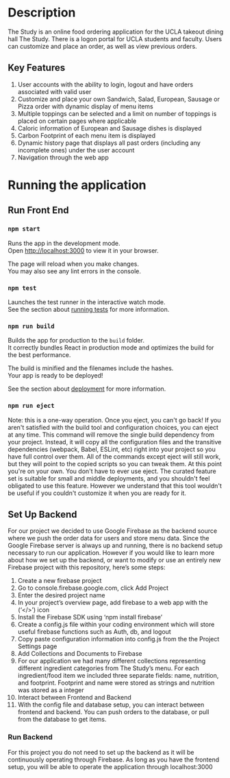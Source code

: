 # Description

The Study is an online food ordering application for the UCLA takeout dining hall The Study. There is a logon portal for UCLA students and faculty. Users can customize and place an order, as well as view previous orders.

## Key Features
1. User accounts with the ability to login, logout and have orders associated with valid user 
2. Customize and place your own Sandwich, Salad, European, Sausage or Pizza order with dynamic display of menu items 
3. Multiple toppings can be selected and a limit on number of toppings is placed on certain pages where applicable
4. Caloric information of European and Sausage dishes is displayed 
5. Carbon Footprint of each menu item is displayed 
6. Dynamic history page that displays all past orders (including any incomplete ones) under the user account 
7. Navigation through the web app 

# Running the application

## Run Front End

### `npm start`

Runs the app in the development mode.\
Open [http://localhost:3000](http://localhost:3000) to view it in your browser.

The page will reload when you make changes.\
You may also see any lint errors in the console.

### `npm test`

Launches the test runner in the interactive watch mode.\
See the section about [running tests](https://facebook.github.io/create-react-app/docs/running-tests) for more information.

### `npm run build`

Builds the app for production to the `build` folder.\
It correctly bundles React in production mode and optimizes the build for the best performance.

The build is minified and the filenames include the hashes.\
Your app is ready to be deployed!

See the section about [deployment](https://facebook.github.io/create-react-app/docs/deployment) for more information.

### `npm run eject`

Note: this is a one-way operation. Once you eject, you can't go back!
If you aren't satisfied with the build tool and configuration choices, you can eject at any time. This command will remove the single build dependency from your project.
Instead, it will copy all the configuration files and the transitive dependencies (webpack, Babel, ESLint, etc) right into your project so you have full control over them. All of the commands except eject will still work, but they will point to the copied scripts so you can tweak them. At this point you're on your own.
You don't have to ever use eject. The curated feature set is suitable for small and middle deployments, and you shouldn't feel obligated to use this feature. However we understand that this tool wouldn't be useful if you couldn't customize it when you are ready for it.

## Set Up Backend
For our project we decided to use Google Firebase as the backend source where we push the order data for users and store menu data. Since the Google Firebase server is always up and running, there is no backend setup necessary to run our application. However if you would like to learn more about how we set up the backend, or want to modify or use an entirely new Firebase project with this repository, here’s some steps:  

1. Create a new firebase project 
2. Go to console.firebase.google.com, click Add Project
3. Enter the desired project name
4. In your project’s overview page, add firebase to a web app with the (‘</>’) icon  
5. Install the Firebase SDK using ‘npm install firebase’
6. Create a config.js file within your coding environment which will store useful firebase functions such as Auth, db, and logout 
7. Copy paste configuration information into config.js from the the Project Settings page
8. Add Collections and Documents to Firebase 
9. For our application we had many different collections representing different ingredient categories from The Study’s menu. For each ingredient/food item we included three separate fields: name, nutrition, and footprint. Footprint and name were stored as strings and nutrition was stored as a integer
10. Interact between Frontend and Backend
11. With the config file and database setup, you can interact between frontend and backend. You can push orders to the database, or pull from the database to get items. 

### Run Backend
For this project you do not need to set up the backend as it will be continuously operating through Firebase. As long as you have the frontend setup, you will be able to operate the application through localhost:3000 


